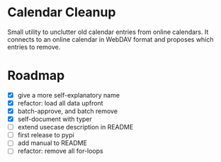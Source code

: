 # Calendar Cleanup

Small utility to unclutter old calendar entries from online calendars.
It connects to an online calendar in WebDAV format and proposes which entries to remove.

# Roadmap

- [x] give a more self-explanatory name
- [x] refactor: load all data upfront
- [x] batch-approve, and batch remove
- [x] self-document with typer
- [ ] extend usecase description in README
- [ ] first release to pypi
- [ ] add manual to README
- [ ] refactor: remove all for-loops
